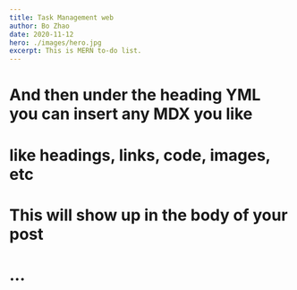 ```yaml
---
title: Task Management web
author: Bo Zhao
date: 2020-11-12
hero: ./images/hero.jpg
excerpt: This is MERN to-do list.
---
```

# And then under the heading YML you can insert any MDX you like
# like headings, links, code, images, etc
# This will show up in the body of your post
# ...
